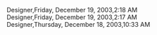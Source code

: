 ﻿Designer,Friday, December 19, 2003,2:18 AM  Designer,Friday, December 19, 2003,2:17 AM  Designer,Thursday, December 18, 2003,10:33 AM